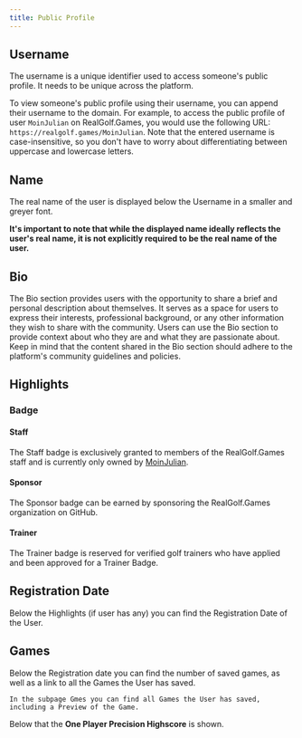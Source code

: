 ```yaml
---
title: Public Profile
---
```


## Username

The username is a unique identifier used to access someone's public profile. It needs to be unique across the platform.

To view someone's public profile using their username, you can append their username to the domain. For example, to access the public profile of user `MoinJulian` on RealGolf.Games, you would use the following URL: `https://realgolf.games/MoinJulian`. Note that the entered username is case-insensitive, so you don't have to worry about differentiating between uppercase and lowercase letters.

## Name

The real name of the user is displayed below the Username in a smaller and greyer font.

**It's important to note that while the displayed name ideally reflects the user's real name, it is not explicitly required to be the real name of the user.**

## Bio

The Bio section provides users with the opportunity to share a brief and personal description about themselves. It serves as a space for users to express their interests, professional background, or any other information they wish to share with the community. Users can use the Bio section to provide context about who they are and what they are passionate about. Keep in mind that the content shared in the Bio section should adhere to the platform's community guidelines and policies.

## Highlights

### Badge

#### Staff

The Staff badge is exclusively granted to members of the RealGolf.Games staff and is currently only owned by [MoinJulian](https://realgolf.games/moinjulian).

#### Sponsor

The Sponsor badge can be earned by sponsoring the RealGolf.Games organization on GitHub.

#### Trainer

The Trainer badge is reserved for verified golf trainers who have applied and been approved for a Trainer Badge.

## Registration Date

Below the Highlights (if user has any) you can find the Registration Date of the User.

## Games

Below the Registration date you can find the number of saved games, as well as a link to all the Games the User has saved.

    In the subpage Gmes you can find all Games the User has saved, including a Preview of the Game.

Below that the **One Player Precision Highscore** is shown.
